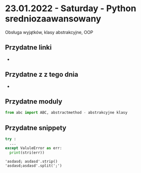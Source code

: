 # 23.01.2022 - Saturday - Python sredniozaawansowany
Obsługa wyjątków, klasy abstrakcyjne, OOP

## Przydatne linki
- 

## Przydatne z z tego dnia
- 

## Przydatne moduly
```python
from abc import ABC, abstractmethod - abstrakcyjne klasy
```

## Przydatne snippety
```python
try : 
  ...
except ValuleError as err:
  print(stri(err))
```

```pythone
'asdasd; asdasd'.strip()
'asdasd;asdasd'.split(';')
```

